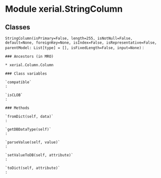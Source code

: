 Module xerial.StringColumn
==========================

Classes
-------

`StringColumn(isPrimary=False, length=255, isNotNull=False, default=None, foreignKey=None, isIndex=False, isRepresentative=False, parentModel: List[type] = [], isFixedLength=False, input=None)`
:   

    ### Ancestors (in MRO)

    * xerial.Column.Column

    ### Class variables

    `compatible`
    :

    `isCLOB`
    :

    ### Methods

    `fromDict(self, data)`
    :

    `getDBDataType(self)`
    :

    `parseValue(self, value)`
    :

    `setValueToDB(self, attribute)`
    :

    `toDict(self, attribute)`
    :